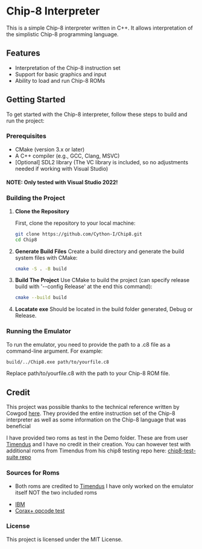 # Chip-8 Interpreter

This is a simple Chip-8 interpreter written in C++. It allows interpretation of the simplistic Chip-8 programming language.

## Features

- Interpretation  of the Chip-8 instruction set
- Support for basic graphics and input
- Ability to load and run Chip-8 ROMs

## Getting Started

To get started with the Chip-8 interpreter, follow these steps to build and run the project:

### Prerequisites

- CMake (version 3.x or later)
- A C++ compiler (e.g., GCC, Clang, MSVC)
- [Optional] SDL2 library (The VC library is included, so no adjustments needed if working with Visual Studio)
#### NOTE: Only tested with Visual Studio 2022!
### Building the Project

1. **Clone the Repository**

   First, clone the repository to your local machine:

   ```bash
   git clone https://github.com/Cython-I/Chip8.git
   cd Chip8
   ```
2. **Generate Build Files**
   Create a build directory and generate the build system files with CMake:
   ```bash
   cmake -S . -B build
   ```
4. **Build The Project**
   Use CMake to build the project (can specify release build with '--config Release' at the end this command):
   ```bash
   cmake --build build
   ```
5. **Locatate exe**
   Should be located in the build folder generated, Debug or Release.
   
### Running the Emulator
To run the emulator, you need to provide the path to a .c8 file as a command-line argument. For example:

```bash
build/../Chip8.exe path/to/yourfile.c8
```
Replace path/to/yourfile.c8 with the path to your Chip-8 ROM file. 

## Credit

This project was possible thanks to the technical reference written by Cowgod [here](http://devernay.free.fr/hacks/chip8/C8TECH10.HTM). They provided the entire
instruction set of the Chip-8 interpreter as well as some information on the Chip-8 language that was beneficial 

I have provided two roms as test in the Demo folder. These are from user [Timendus](https://github.com/Timendus) and I have no credit in their creation. You can however test with additional roms from
Timendus from his chip8 testing repo here: [chip8-test-suite repo](https://github.com/Timendus/chip8-test-suite?tab=readme-ov-file) 


### Sources for Roms
- Both roms are credited to [Timendus](https://github.com/Timendus) I have only worked on the emulator itself NOT the two included roms
* [IBM](https://github.com/Timendus/chip8-test-suite?tab=readme-ov-file#ibm-logo) 
* [Corax+ opcode test](https://github.com/Timendus/chip8-test-suite?tab=readme-ov-file#corax-opcode-test)


### License
This project is licensed under the MIT License.

